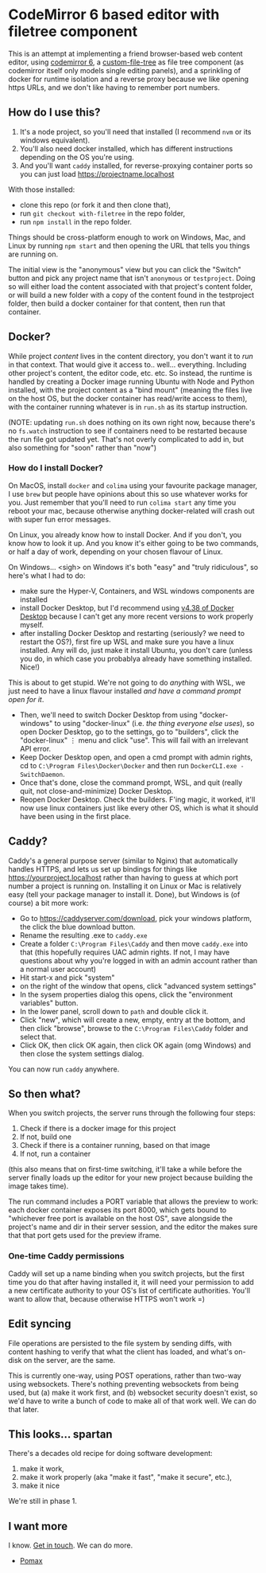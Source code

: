 # CodeMirror 6 based editor with filetree component

This is an attempt at implementing a friend browser-based web content editor, using [codemirror 6](https://codemirror.net), a [custom-file-tree](https://github.com/pomax/custom-file-tree) as file tree component (as codemirror itself only models single editing panels), and a sprinkling of docker for runtime isolation and a reverse proxy because we like opening https URLs, and we don't like having to remember port numbers.

## How do I use this?

1. It's a node project, so you'll need that installed (I recommend `nvm` or its windows equivalent).
1. You'll also need docker installed, which has different instructions depending on the OS you're using.
1. And you'll want `caddy` installed, for reverse-proxying container ports so you can just load https://projectname.localhost

With those installed:

- clone this repo (or fork it and then clone that),
- run `git checkout with-filetree` in the repo folder,
- run `npm install` in the repo folder.

Things should be cross-platform enough to work on Windows, Mac, and Linux by running `npm start` and then opening the URL that tells you things are running on.

The initial view is the "anonymous" view but you can click the "Switch" button and pick any project name that isn't `anonymous` or `testproject`. Doing so will either load the content associated with that project's content folder, or will build a new folder with a copy of the content found in the testproject folder, then build a docker container for that content, then run that container.

## Docker?

While project _content_ lives in the content directory, you don't want it to _run_ in that context. That would give it access to.. well... everything. Including other project's content, the editor code, etc. etc. So instead, the runtime is handled by creating a Docker image running Ubuntu with Node and Python installed, with the project content as a "bind mount" (meaning the files live on the host OS, but the docker container has read/write access to them), with the container running whatever is in `run.sh` as its startup instruction.

(NOTE: updating `run.sh` does nothing on its own right now, because there's no `fs.watch` instruction to see if containers need to be restarted because the run file got updated yet. That's not overly complicated to add in, but also something for "soon" rather than "now")

### How do I install Docker?

On MacOS, install `docker` and `colima` using your favourite package manager, I use `brew` but people have opinions about this so use whatever works for you. Just remember that you'll need to run `colima start` any time you reboot your mac, because otherwise anything docker-related will crash out with super fun error messages.

On Linux, you already know how to install Docker. And if you don't, you know how to look it up. And you know it's either going to be two commands, or half a day of work, depending on your chosen flavour of Linux.

On Windows... &lt;sigh&gt; on Windows it's both "easy" and "truly ridiculous", so here's what I had to do:

- make sure the Hyper-V, Containers, and WSL windows components are installed
- install Docker Desktop, but I'd recommend using [v4.38 of Docker Desktop](https://docs.docker.com/desktop/release-notes/#4380) because I can't get any more recent versions to work properly myself.
- after installing Docker Desktop and restarting (seriously? we need to restart the OS?), first fire up WSL and make sure you have a linux installed. Any will do, just make it install Ubuntu, you don't care (unless you do, in which case you probablya already have something installed. Nice!)

This is about to get stupid. We're not going to do _anything_ with WSL, we just need to have a linux flavour installed _and have a command prompt open for it_.

- Then, we'll need to switch Docker Desktop from using "docker-windows" to using "docker-linux" (i.e. _the thing everyone else uses_), so open Docker Desktop, go to the settings, go to "builders", click the "docker-linux" ⋮ menu and click "use". This will fail with an irrelevant API error.
- Keep Docker Desktop open, and open a cmd prompt with admin rights, cd to `C:\Program Files\Docker\Docker` and then run `DockerCLI.exe -SwitchDaemon`.
- Once that's done, close the command prompt, WSL, and quit (really quit, not close-and-minimize) Docker Desktop.
- Reopen Docker Desktop. Check the builders. F'ing magic, it worked, it'll now use linux containers just like every other OS, which is what it should have been using in the first place.

## Caddy?

Caddy's a general purpose server (similar to Nginx) that automatically handles HTTPS, and lets us set up bindings for things like https://yourproject.localhost rather than having to guess at which port number a project is running on. Installing it on Linux or Mac is relatively easy (tell your package manager to install it. Done), but Windows is (of course) a bit more work:

- Go to https://caddyserver.com/download, pick your windows platform, the click the blue download button.
- Rename the resulting .exe to `caddy.exe`
- Create a folder `C:\Program Files\Caddy` and then move `caddy.exe` into that (this hopefully requires UAC admin rights. If not, I may have questions about why you're logged in with an admin account rather than a normal user account)
- Hit start-x and pick "system"
- on the right of the window that opens, click "advanced system settings"
- In the sysem properties dialog this opens, click the "environment variables" button.
- In the lower panel, scroll down to `path` and double click it.
- Click "new", which will create a new, empty, entry at the bottom, and then click "browse", browse to the `C:\Program Files\Caddy` folder and select that.
- Click OK, then click OK again, then click OK again (omg Windows) and then close the system settings dialog.

You can now run `caddy` anywhere.

## So then what?

When you switch projects, the server runs through the following four steps:

1. Check if there is a docker image for this project
1. If not, build one
1. Check if there is a container running, based on that image
1. If not, run a container

(this also means that on first-time switching, it'll take a while before the server finally loads up the editor for your new project because building the image takes time).

The run command includes a PORT variable that allows the preview to work: each docker container exposes its port 8000, which gets bound to "whichever free port is available on the host OS", save alongside the project's name and dir in their server session, and the editor the makes sure that that port gets used for the preview iframe.

### One-time Caddy permissions

Caddy will set up a name binding when you switch projects, but the first time you do that after having installed it, it will need your permission to add a new certificate authority to your OS's list of certificate authorities. You'll want to allow that, because otherwise HTTPS won't work =)

## Edit syncing

File operations are persisted to the file system by sending diffs, with content hashing to verify that what the client has loaded, and what's on-disk on the server, are the same.

This is currently one-way, using POST operations, rather than two-way using websockets. There's nothing preventing websockets from being used, but (a) make it work first, and (b) websocket security doesn't exist, so we'd have to write a bunch of code to make all of that work well. We can do that later.

## This looks... spartan

There's a decades old recipe for doing software development:

1. make it work,
2. make it work properly (aka "make it fast", "make it secure", etc.),
3. make it nice

We're still in phase 1.

## I want more

I know. [Get in touch](https://github.com/Pomax/browser-editor-tests/issues). We can do more.

- [Pomax](https://mastodon.social/deck/@TheRealPomax)

